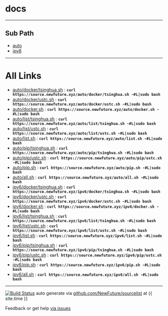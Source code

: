 
# docs
---

## Sub Path

* [auto](auto/)
* [ipv6](ipv6/)

---

# All Links

* [auto/docker/tsinghua.sh](auto/docker/tsinghua.sh) : **`curl https://source.newfuture.xyz/auto/docker/tsinghua.sh -#L|sudo bash`** 
* [auto/docker/ustc.sh](auto/docker/ustc.sh) : **`curl https://source.newfuture.xyz/auto/docker/ustc.sh -#L|sudo bash`** 
* [auto/docker.sh](auto/docker.sh) : **`curl https://source.newfuture.xyz/auto/docker.sh -#L|sudo bash`** 
* [auto/list/tsinghua.sh](auto/list/tsinghua.sh) : **`curl https://source.newfuture.xyz/auto/list/tsinghua.sh -#L|sudo bash`** 
* [auto/list/ustc.sh](auto/list/ustc.sh) : **`curl https://source.newfuture.xyz/auto/list/ustc.sh -#L|sudo bash`** 
* [auto/list.sh](auto/list.sh) : **`curl https://source.newfuture.xyz/auto/list.sh -#L|sudo bash`** 
* [auto/pip/tsinghua.sh](auto/pip/tsinghua.sh) : **`curl https://source.newfuture.xyz/auto/pip/tsinghua.sh -#L|sudo bash`** 
* [auto/pip/ustc.sh](auto/pip/ustc.sh) : **`curl https://source.newfuture.xyz/auto/pip/ustc.sh -#L|sudo bash`** 
* [auto/pip.sh](auto/pip.sh) : **`curl https://source.newfuture.xyz/auto/pip.sh -#L|sudo bash`** 
* [auto/all.sh](auto/all.sh) : **`curl https://source.newfuture.xyz/auto/all.sh -#L|sudo bash`** 
* [ipv6/docker/tsinghua.sh](ipv6/docker/tsinghua.sh) : **`curl https://source.newfuture.xyz/ipv6/docker/tsinghua.sh -#L|sudo bash`** 
* [ipv6/docker/ustc.sh](ipv6/docker/ustc.sh) : **`curl https://source.newfuture.xyz/ipv6/docker/ustc.sh -#L|sudo bash`** 
* [ipv6/docker.sh](ipv6/docker.sh) : **`curl https://source.newfuture.xyz/ipv6/docker.sh -#L|sudo bash`** 
* [ipv6/list/tsinghua.sh](ipv6/list/tsinghua.sh) : **`curl https://source.newfuture.xyz/ipv6/list/tsinghua.sh -#L|sudo bash`** 
* [ipv6/list/ustc.sh](ipv6/list/ustc.sh) : **`curl https://source.newfuture.xyz/ipv6/list/ustc.sh -#L|sudo bash`** 
* [ipv6/list.sh](ipv6/list.sh) : **`curl https://source.newfuture.xyz/ipv6/list.sh -#L|sudo bash`** 
* [ipv6/pip/tsinghua.sh](ipv6/pip/tsinghua.sh) : **`curl https://source.newfuture.xyz/ipv6/pip/tsinghua.sh -#L|sudo bash`** 
* [ipv6/pip/ustc.sh](ipv6/pip/ustc.sh) : **`curl https://source.newfuture.xyz/ipv6/pip/ustc.sh -#L|sudo bash`** 
* [ipv6/pip.sh](ipv6/pip.sh) : **`curl https://source.newfuture.xyz/ipv6/pip.sh -#L|sudo bash`** 
* [ipv6/all.sh](ipv6/all.sh) : **`curl https://source.newfuture.xyz/ipv6/all.sh -#L|sudo bash`** 

---

[![Build Status](https://travis-ci.org/NewFuture/sourcelist.svg?branch=master)](https://travis-ci.org/NewFuture/sourcelist)
auto generate via [github.com/NewFuture/sourcelist](https://github.com/NewFuture/sourcelist) at {{ site.time }}

Feedback or get help [via issues](https://github.com/NewFuture/sourcelist/issues)
